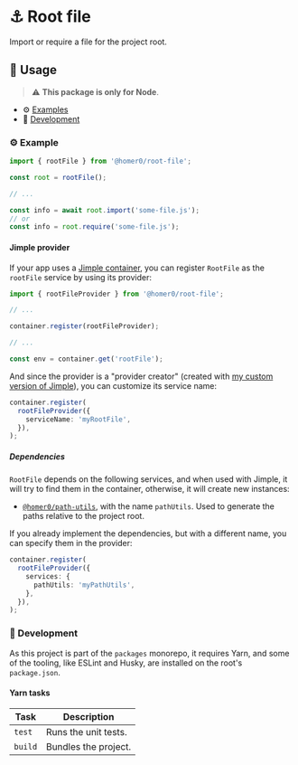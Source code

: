 # ⚓️ Root file

Import or require a file for the project root.

## 🍿 Usage

> ⚠️ **This package is only for Node**.

- ⚙️ [Examples](#%EF%B8%8F-examples)
- 🤘 [Development](#-development)

### ⚙️ Example

```ts
import { rootFile } from '@homer0/root-file';

const root = rootFile();

// ...

const info = await root.import('some-file.js');
// or
const info = root.require('some-file.js');
```

#### Jimple provider

If your app uses a [Jimple container](https://npmjs.com/package/jimple), you can register `RootFile` as the `rootFile` service by using its provider:

```ts
import { rootFileProvider } from '@homer0/root-file';

// ...

container.register(rootFileProvider);

// ...

const env = container.get('rootFile');
```

And since the provider is a "provider creator" (created with [my custom version of Jimple](https:///npmjs.com/package/@homer0/jimple)), you can customize its service name:

```ts
container.register(
  rootFileProvider({
    serviceName: 'myRootFile',
  }),
);
```

##### Dependencies

`RootFile` depends on the following services, and when used with Jimple, it will try to find them in the container, otherwise, it will create new instances:

- [`@homer0/path-utils`](https://npmjs.com/package/@homer0/path-utils), with the name `pathUtils`. Used to generate the paths relative to the project root.

If you already implement the dependencies, but with a different name, you can specify them in the provider:

```ts
container.register(
  rootFileProvider({
    services: {
      pathUtils: 'myPathUtils',
    },
  }),
);
```

### 🤘 Development

As this project is part of the `packages` monorepo, it requires Yarn, and some of the tooling, like ESLint and Husky, are installed on the root's `package.json`.

#### Yarn tasks

| Task    | Description          |
| ------- | -------------------- |
| `test`  | Runs the unit tests. |
| `build` | Bundles the project. |
